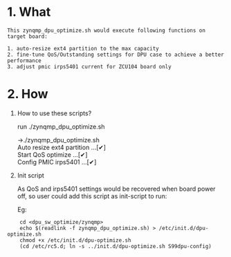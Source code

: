 # 1. What
	This zynqmp_dpu_optimize.sh would execute following functions on target board:

	1. auto-resize ext4 partition to the max capacity 
	2. fine-tune QoS/Outstanding settings for DPU case to achieve a better performance
	3. adjust pmic irps5401 current for ZCU104 board only

# 2. How

1. How to use these scripts?   

	run ./zynqmp_dpu_optimize.sh   

	->./zynqmp_dpu_optimize.sh   
	Auto resize ext4 partition ...[✔]   
	Start QoS optimize ...[✔]   
	Config PMIC irps5401 ...[✔]

2. Init script

	As QoS and irps5401 settings would be recovered when board power off, so user
	could add this script as init-script to run:

	Eg:

```shell
	cd <dpu_sw_optimize/zynqmp>
 	echo $(readlink -f zynqmp_dpu_optimize.sh) > /etc/init.d/dpu-optimize.sh
	chmod +x /etc/init.d/dpu-optimize.sh
	(cd /etc/rc5.d; ln -s ../init.d/dpu-optimize.sh S99dpu-config)
```
